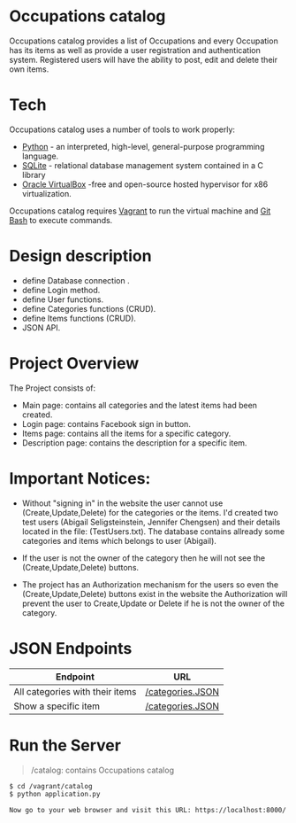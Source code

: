 # Occupations catalog

Occupations catalog provides a list of Occupations and every Occupation has its items as well as provide a user registration and authentication system. Registered users will have the ability to post, edit and delete their own items.

# Tech

Occupations catalog uses a number of tools to work properly:

* [Python](https://www.python.org/) - an interpreted, high-level, general-purpose programming language.
* [SQLite](https://www.sqlite.org) -  relational database management system contained in a C library
* [Oracle VirtualBox](https://www.virtualbox.org/) -free and open-source hosted hypervisor for x86 virtualization.

Occupations catalog requires [Vagrant](https://www.vagrantup.com/) to run the virtual machine and [Git Bash](https://git-scm.com/downloads) to execute commands.

# Design description
* define Database connection .
* define Login method.
* define User functions.
* define Categories functions (CRUD).
* define Items functions (CRUD).
* JSON API.

# Project Overview
The Project consists of:
* Main page: contains all categories and the latest items had been created.
* Login page: contains Facebook sign in button.
* Items page: contains all the items for a specific category.
* Description page: contains the description for a specific item.

# Important Notices:
* Without "signing in" in the website the user cannot use (Create,Update,Delete) for the categories or the items. I'd created two test users (Abigail Seligsteinstein, Jennifer Chengsen) and their details located in the file: (TestUsers.txt). The database contains allready some categories and items which belongs to user (Abigail).

* If the user is not the owner of the category then he will not see the (Create,Update,Delete) buttons.

* The project has an Authorization mechanism for the users so even the (Create,Update,Delete) buttons exist in the website the Authorization will prevent the user to Create,Update or Delete if he is not the owner of the category.


# JSON Endpoints

| Endpoint | URL |
| ------ | ------ |
| All categories with their items | [/categories.JSON](http://localhost:8000/categories.JSON) |
|  Show a specific item | [/categories.JSON](http://localhost:8000/categories/<int:category_id>/items/<int:item_id>/JSON) |


# Run the Server
> /catalog: contains Occupations catalog

```sh
$ cd /vagrant/catalog
$ python application.py

Now go to your web browser and visit this URL: https://localhost:8000/
```




